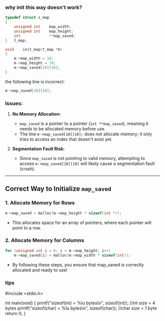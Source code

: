 ### why init this way doesn't work?


```c
typedef struct s_map
{
	unsigned int	map_width;
	unsigned int	map_height;
	int				**map_saved;
}	t_map;

void	init_map(t_map *m)
{
	m->map_width = 10;
	m->map_height = 10;
	m->map_saved[10][10];
}

```

the following line is incorrect:

```c
m->map_saved[10][10];
```

### Issues:

1. **No Memory Allocation:**

   - `map_saved` is a pointer to a pointer (`int **map_saved`), meaning it needs to be allocated memory before use.
   - The line `m->map_saved[10][10];` does not allocate memory; it only tries to access an index that doesn't exist yet.

2. **Segmentation Fault Risk:**

   - Since `map_saved` is not pointing to valid memory, attempting to access `m->map_saved[10][10]` will likely cause a segmentation fault (crash).

---

## Correct Way to Initialize `map_saved`

### 1. Allocate Memory for Rows

```c
m->map_saved = malloc(m->map_height * sizeof(int *));
```

- This allocates space for an array of pointers, where each pointer will point to a row.

### 2. Allocate Memory for Columns

```c
for (unsigned int i = 0; i < m->map_height; i++)
    m->map_saved[i] = malloc(m->map_width * sizeof(int));
```

- By following these steps, you ensure that map\_saved is correctly allocated and ready to use!

### tips
#include <stdio.h>

int main(void)
{
    printf("sizeof(int) = %lu bytes\n", sizeof(int)); //int size = 4 bytes
    printf("sizeof(char) = %lu bytes\n", sizeof(char)); //char size = 1 byte
    return 0;
}

